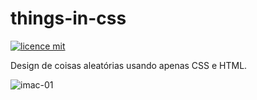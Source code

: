 # things-in-css

[![licence mit](https://img.shields.io/badge/licence-MIT-blue.svg)](https://github.com/allysonjeronimo/game-engine-js/blob/master/LICENSE)

Design de coisas aleatórias usando apenas CSS e HTML.

![imac-01](https://user-images.githubusercontent.com/32485354/76112972-03c8b200-5fc2-11ea-9012-2cbedf337a0b.png)


